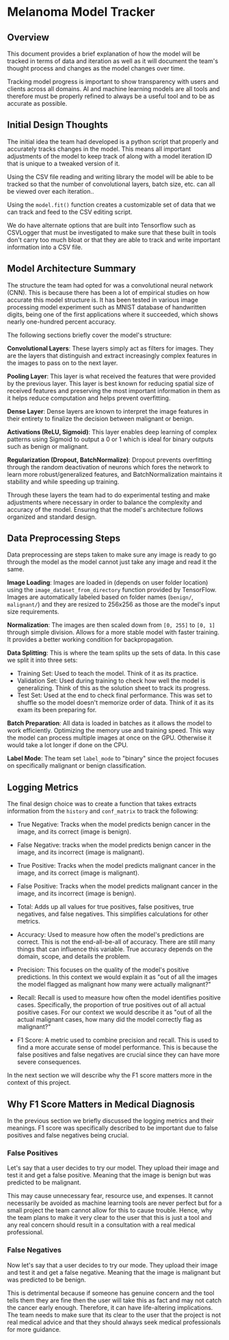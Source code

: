 # Melanoma Model Tracker

## Overview
This document provides a brief explanation of how the model will be tracked in terms of data and iteration as well as it will document the team's thought process and changes as the model changes over time.

Tracking model progress is important to show transparency with users and clients across all domains. AI and machine learning models are all tools and therefore must be properly refined to always be a useful tool and to be as accurate as possible. 

## Initial Design Thoughts
The initial idea the team had developed is a python script that properly and accurately tracks changes in the model. This means all important adjustments of the model to keep track of along with a model iteration ID that is unique to a tweaked version of it. 

Using the CSV file reading and writing library the model will be able to be tracked so that the number of convolutional layers, batch size, etc. can all be viewed over each iteration.. 

Using the `model.fit()` function creates a customizable set of data that we can track and feed to the CSV editing script.

We do have alternate options that are built into Tensorflow such as CSVLogger that must be investigated to make sure that these built in tools don't carry too much bloat or that they are able to track and write important information into a CSV file. 

## Model Architecture Summary

The structure the team had opted for was a convolutional neural network (CNN). This is because there has been a lot of empirical studies on how accurate this model structure is. It has been tested in various image processing model experiment such as MNIST database of handwritten digits, being one of the first applications where it succeeded, which shows nearly one-hundred percent accuracy.

The following sections briefly cover the model's structure:

**Convolutional Layers**: These layers simply act as filters for images. They are the layers that distinguish and extract increasingly complex features in the images to pass on to the next layer. 

**Pooling Layer**: This layer is what received the features that were provided by the previous layer. This layer is best known for reducing spatial size of received features and preserving the most important information in them as it helps reduce computation and helps prevent overfitting.

**Dense Layer**: Dense layers are known to interpret the image features in their entirety to finalize the decision between malignant or benign. 

**Activations (ReLU, Sigmoid)**: This layer enables deep learning of complex patterns using Sigmoid to output a 0 or 1 which is ideal for binary outputs such as benign or malignant.

**Regularization (Dropout, BatchNormalize)**: Dropout prevents overfitting through the random deactivation of neurons which fores the network to learn more robust/generalized features, and BatchNormalization maintains it stability and while speeding up training.

Through these layers the team had to do experimental testing and make adjustments where necessary in order to balance the complexity and accuracy of the model. Ensuring that the model's architecture follows organized and standard design.

## Data Preprocessing Steps

Data preprocessing are steps taken to make sure any image is ready to go through the model as the model cannot just take any image and read it the same. 

**Image Loading**: Images are loaded in (depends on user folder location) using the `image_dataset_from_directory` function provided by TensorFlow. Images are automatically labeled based on folder names (`benign/`, `malignant/`) and they are resized to 256x256 as those are the model's input size requirements.

**Normalization**: The images are then scaled down from `[0, 255]` to `[0, 1]` through simple division. Allows for a more stable model with faster training. It provides a better working condition for backpropagation.

**Data Splitting**: This is where the team splits up the sets of data. In this case we split it into three sets:
- Training Set: Used to teach the model. Think of it as its practice.
- Validation Set: Used during training to check how well the model is generalizing. Think of this as the solution sheet to track its progress.
- Test Set: Used at the end to check final performance. This was set to shuffle so the model doesn't memorize order of data. Think of it as its exam its been preparing for.

**Batch Preparation**: All data is loaded in batches as it allows the model to work efficiently. Optimizing the memory use and training speed. This way the model can process multiple images at once on the GPU. Otherwise it would take a lot longer if done on the CPU.

**Label Mode**: The team set `label_mode` to "binary" since the project focuses on specifically malignant or benign classification.

## Logging Metrics
The final design choice was to create a function that takes extracts information from the `history` and `conf_matrix` to track the following:

- True Negative: Tracks when the model predicts benign cancer in the image, and its correct (image is benign).


- False Negative: tracks when the model predicts benign cancer in the image, and its incorrect (image is malignant).


- True Positive: Tracks when the model predicts malignant cancer in the image, and its correct (image is malignant).


- False Positive: Tracks when the model predicts malignant cancer in the image, and its incorrect (image is benign). 


- Total: Adds up all values for true positives, false positives, true negatives, and false negatives. This simplifies calculations for other metrics.


- Accuracy: Used to measure how often the model's predictions are correct. This is not the end-all-be-all of accuracy. There are still many things that can influence this variable. True accuracy depends on the domain, scope, and details the problem.

- Precision: This focuses on the quality of the model's positive predictions. In this context we would explain it as "out of all the images the model flagged as malignant how many were actually malignant?"


- Recall: Recall is used to measure how often the model identifies positive cases. Specifically, the proportion of true positives out of all actual positive cases. For our context we would describe it as "out of all the actual malignant cases, how many did the model correctly flag as malignant?"


- F1 Score: A metric used to combine precision and recall. This is used to find a more accurate sense of model performance. This is because the false positives and false negatives are crucial since they can have more severe consequences. 

In the next section we will describe why the F1 score matters more in the context of this project.

## Why F1 Score Matters in Medical Diagnosis
In the previous section we briefly discussed the logging metrics and their meanings. F1 score was specifically described to be important due to false positives and false negatives being crucial.

### False Positives
Let's say that a user decides to try our model. They upload their image and test it and get a false positive. Meaning that the image is benign but was predicted to be malignant. 

This may cause unnecessary fear, resource use, and expenses. It cannot necessarily be avoided as machine learning tools are never perfect but for a small project the team cannot allow for this to cause trouble. Hence, why the team plans to make it very clear to the user that this is just a tool and any real concern should result in a consultation with a real medical professional.

### False Negatives 
Now let's say that a user decides to try our mode. They upload their image and test it and get a false negative. Meaning that the image is malignant but was predicted to be benign.

This is detrimental because if someone has genuine concern and the tool tells them they are fine then the user will take this as fact and may not catch the cancer early enough. Therefore, it can have life-altering implications. The team needs to make sure that its clear to the user that the project is not real medical advice and that they should always seek medical professionals for more guidance. 

